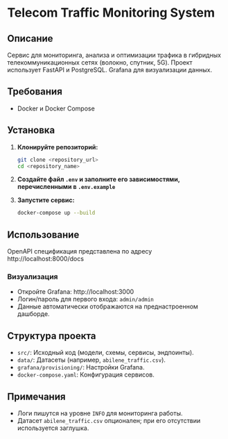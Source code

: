 # Telecom Traffic Monitoring System

## Описание
Сервис для мониторинга, анализа и оптимизации трафика в гибридных телекоммуникационных сетях (волокно, спутник, 5G). 
Проект использует FastAPI и PostgreSQL. Grafana для визуализации данных.

## Требования
- Docker и Docker Compose

## Установка

1. **Клонируйте репозиторий:**
   ```bash
   git clone <repository_url>
   cd <repository_name>
   ```

2. **Создайте файл `.env` и заполните его зависимостями, перечисленными в `.env.example`**
3. **Запустите сервис:**
   ```bash
   docker-compose up --build
   ```

## Использование

OpenAPI спецификация представлена по адресу http://localhost:8000/docs

### Визуализация
- Откройте Grafana: http://localhost:3000
- Логин/пароль для первого входа: `admin/admin`
- Данные автоматически отображаются на преднастроенном дашборде.

## Структура проекта
- `src/`: Исходный код (модели, схемы, сервисы, эндпоинты).
- `data/`: Датасеты (например, `abilene_traffic.csv`).
- `grafana/provisioning/`: Настройки Grafana.
- `docker-compose.yaml`: Конфигурация сервисов.


## Примечания
- Логи пишутся на уровне `INFO` для мониторинга работы.
- Датасет `abilene_traffic.csv` опционален; при его отсутствии используется заглушка.